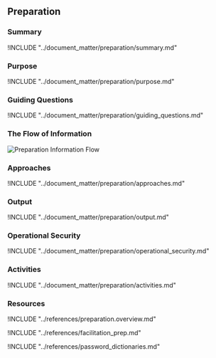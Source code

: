 
## Preparation

### Summary
!INCLUDE "../document_matter/preparation/summary.md"

### Purpose
!INCLUDE "../document_matter/preparation/purpose.md"

### Guiding Questions
!INCLUDE "../document_matter/preparation/guiding_questions.md"

### The Flow of Information
![Preparation Information Flow](images/info_flows/preparation.svg)

### Approaches
!INCLUDE "../document_matter/preparation/approaches.md"

### Output
!INCLUDE "../document_matter/preparation/output.md"

### Operational Security
!INCLUDE "../document_matter/preparation/operational_security.md"

### Activities
!INCLUDE "../document_matter/preparation/activities.md"

### Resources
<div class="greybox">
!INCLUDE "../references/preparation.overview.md"

!INCLUDE "../references/facilitation_prep.md"

!INCLUDE "../references/password_dictionaries.md"
</div>
